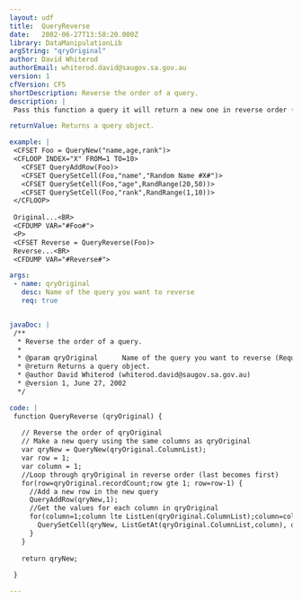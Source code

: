 ```yaml
---
layout: udf
title:  QueryReverse
date:   2002-06-27T13:58:20.000Z
library: DataManipulationLib
argString: "qryOriginal"
author: David Whiterod
authorEmail: whiterod.david@saugov.sa.gov.au
version: 1
cfVersion: CF5
shortDescription: Reverse the order of a query.
description: |
 Pass this function a query it will return a new one in reverse order (make first row the last and last row the first - in a new query).

returnValue: Returns a query object.

example: |
 <CFSET Foo = QueryNew("name,age,rank")>
 <CFLOOP INDEX="X" FROM=1 TO=10>
   <CFSET QueryAddRow(Foo)>
   <CFSET QuerySetCell(Foo,"name","Random Name #X#")>
   <CFSET QuerySetCell(Foo,"age",RandRange(20,50))>
   <CFSET QuerySetCell(Foo,"rank",RandRange(1,10))>
 </CFLOOP>
 
 Original...<BR>
 <CFDUMP VAR="#Foo#">
 <P>
 <CFSET Reverse = QueryReverse(Foo)>
 Reverse...<BR>
 <CFDUMP VAR="#Reverse#">

args:
 - name: qryOriginal
   desc: Name of the query you want to reverse
   req: true


javaDoc: |
 /**
  * Reverse the order of a query.
  * 
  * @param qryOriginal      Name of the query you want to reverse (Required)
  * @return Returns a query object. 
  * @author David Whiterod (whiterod.david@saugov.sa.gov.au) 
  * @version 1, June 27, 2002 
  */

code: |
 function QueryReverse (qryOriginal) {
     
   // Reverse the order of qryOriginal
   // Make a new query using the same columns as qryOriginal
   var qryNew = QueryNew(qryOriginal.ColumnList);
   var row = 1;
   var column = 1;
   //Loop through qryOriginal in reverse order (last becomes first)
   for(row=qryOriginal.recordCount;row gte 1; row=row-1) {
     //Add a new row in the new query
     QueryAddRow(qryNew,1);
     //Get the values for each column in qryOriginal
     for(column=1;column lte ListLen(qryOriginal.ColumnList);column=column+1) {
       QuerySetCell(qryNew, ListGetAt(qryOriginal.ColumnList,column), qryOriginal[ListGetAt(qryOriginal.ColumnList,column)][row]);
     }
   }
   
   return qryNew;
   
 }

---
```


